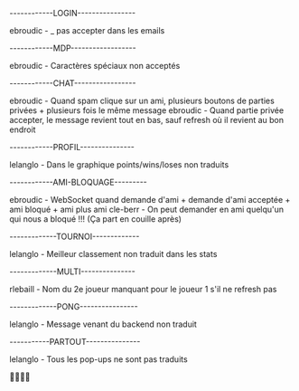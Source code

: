 
------------LOGIN----------------

ebroudic - _ pas accepter dans les emails

------------MDP------------------

ebroudic - Caractères spéciaux non acceptés

------------CHAT-----------------

ebroudic - Quand spam clique sur un ami, plusieurs boutons de parties privées + plusieurs fois le même message
ebroudic - Quand partie privée accepter, le message revient tout en bas, sauf refresh où il revient au bon endroit

------------PROFIL---------------

lelanglo - Dans le graphique points/wins/loses non traduits

------------AMI-BLOQUAGE---------

ebroudic - WebSocket quand demande d'ami + demande d'ami acceptée + ami bloqué + ami plus ami
cle-berr - On peut demander en ami quelqu'un qui nous a bloqué !!! (Ça part en couille après)

-------------TOURNOI-------------

lelanglo - Meilleur classement non traduit dans les stats

-------------MULTI---------------

rlebaill - Nom du 2e joueur manquant pour le joueur 1 s'il ne refresh pas

-------------PONG----------------

lelanglo - Message venant du backend non traduit

-----------PARTOUT---------------

lelanglo - Tous les pop-ups ne sont pas traduits

👍🏻👍🏻